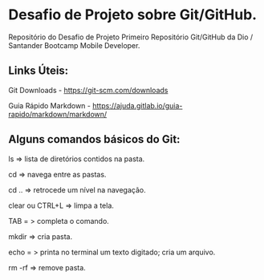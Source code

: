 # Desafio de Projeto sobre Git/GitHub.
Repositório do Desafio de Projeto Primeiro Repositório Git/GitHub da Dio / Santander Bootcamp Mobile Developer.

## Links Úteis:

Git Downloads - https://git-scm.com/downloads

Guia Rápido Markdown - https://ajuda.gitlab.io/guia-rapido/markdown/markdown/


## Alguns comandos básicos do Git:

ls => lista de diretórios contidos na pasta.

cd => navega entre as pastas.

cd .. => retrocede um nível na navegação.

clear ou CTRL+L => limpa a tela.

TAB = > completa o comando.

mkdir => cria pasta.

echo = > printa no terminal um texto digitado; cria um arquivo.

rm -rf => remove pasta.



